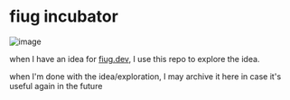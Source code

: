 # fiug incubator

![image](https://user-images.githubusercontent.com/1816471/134592543-a887eab1-9b07-49b7-9757-5f034223592b.png)

when I have an idea for [fiug.dev](https://fiug.dev), I use this repo to explore the idea.  

when I'm done with the idea/exploration, I may archive it here in case it's useful again in the future
